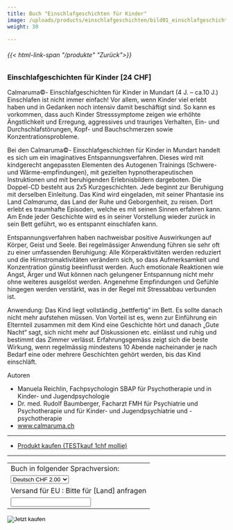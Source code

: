 ```yaml
---
title: Buch "Einschlafgeschichten für Kinder"
image: /uploads/products/einschlafgeschichten/bild01_einschlafgeschichten.png
weight: 30

---
```

###### {{< html-link-span "/produkte" "Zurück">}}
### Einschlafgeschichten für Kinder [24 CHF]

Calmaruma©- Einschlafgeschichten für Kinder in Mundart (4 J. – ca.10 J.)
Einschlafen ist nicht immer einfach! Vor allem, wenn Kinder viel erlebt haben und in Gedanken noch intensiv damit beschäftigt sind. So kann es vorkommen, dass auch Kinder Stresssymptome zeigen wie erhöhte Ängstlichkeit und Erregung, aggressives und trauriges Verhalten, Ein- und Durchschlafstörungen, Kopf- und Bauchschmerzen sowie Konzentrationsprobleme.

Bei den Calmaruma©- Einschlafgeschichten für Kinder in Mundart handelt es sich um ein imaginatives Entspannungsverfahren. Dieses wird mit kindgerecht angepassten Elementen des Autogenen Trainings (Schwere- und Wärme-empfindungen), mit gezielten hypnotherapeutischen Instruktionen und mit beruhigenden Erlebnisbildern dargeboten. Die Doppel-CD besteht aus 2x5 Kurzgeschichten. Jede beginnt zur Beruhigung mit derselben Einleitung. Das Kind wird eingeladen, mit seiner Phantasie ins Land *Calmaruma*, das Land der Ruhe und Geborgenheit, zu reisen. Dort erlebt es traumhafte Episoden, welche es mit seinen Sinnen erfahren kann. Am Ende jeder Geschichte wird es in seiner Vorstellung wieder zurück in sein Bett geführt, wo es entspannt einschlafen kann.

Entspannungsverfahren haben nachweisbar positive Auswirkungen auf Körper, Geist und Seele. Bei regelmässiger Anwendung führen sie sehr oft zu einer umfassenden Beruhigung: Alle Körperaktivitäten werden reduziert und die Hirnstromaktivitäten verändern sich, so dass Aufmerksamkeit und Konzentration günstig beeinflusst werden. Auch emotionale Reaktionen wie Angst, Ärger und Wut können nach gelungener Entspannung nicht mehr ohne weiteres ausgelöst werden. Angenehme Empfindungen und Gefühle hingegen werden verstärkt, was in der Regel mit Stressabbau verbunden ist.

Anwendung: Das Kind liegt vollständig „bettfertig“ im Bett. Es sollte danach nicht mehr aufstehen müssen. Von Vorteil ist es, wenn zur Einführung ein Elternteil zusammen mit dem Kind eine Geschichte hört und danach „Gute Nacht“ sagt, sich nicht mehr auf Diskussionen etc. einlässt und ruhig und bestimmt das Zimmer verlässt. Erfahrungsgemäss zeigt sich die beste Wirkung, wenn regelmässig mindestens 10 Abende nacheinander je nach Bedarf eine oder mehrere Geschichten gehört werden, bis das Kind einschläft.

Autoren
- Manuela Reichlin, Fachpsychologin SBAP für Psychotherapie und in Kinder- und Jugendpsychologie
- Dr. med. Rudolf Baumberger, Facharzt FMH für Psychiatrie und Psychotherapie und für Kinder- und Jugendpsychiatrie und -psychotherapie
- www.calmaruma.ch


----------

 - <a class="btn btn-primary" href=https://payment-links.mollie.com/payment/eATaLr3iZEaAcJrQ8SL3G target="_blank">Produkt kaufen (TESTkauf 1chf mollie)</a>


----------

<form action="https://www.paypal.com/cgi-bin/webscr" method="post" target="_top">
  <input type="hidden" name="cmd" value="_s-xclick" />
  <input type="hidden" name="hosted_button_id" value="FBKLG5QSJGEVG" />
  <table>
    <tr>
      <td>
        <input type="hidden" name="on0" value="Buch in folgender Sprachversion:"/>
        Buch in folgender Sprachversion:
      </td>
    </tr>
    <tr>
      <td>
        <select name="os0">
          <option value="Deutsch">
            Deutsch CHF 2.00
          </option>
          <option value="Français">
            Français CHF 1.50
          </option>
          <option value="Italiano">
            Italiano CHF 1.00
          </option>
        </select>
      </td>
    </tr>
    <tr>
      <td>
        <input type="hidden" name="on1" value="Versand für EU : Bitte für [Land] anfragen"/>
        Versand für EU : Bitte für [Land] anfragen
      </td>
    </tr>
    <tr>
      <td>
        <input type="text" name="os1" maxLength="200" />
      </td>
    </tr>
  </table>
  <input type="hidden" name="currency_code" value="CHF" />
  <input type="image" src="https://www.paypalobjects.com/de_DE/CH/i/btn/btn_buynow_SM.gif" border="0" name="submit" title="PayPal – Einfacher und sicherer online bezahlen." alt="Jetzt kaufen" />
</form>